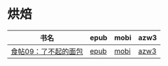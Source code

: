 # 烘焙

| 书名 | epub | mobi | azw3 |
| --- | --- | --- | --- |
| [食帖09：了不起的面包](http://ct.dalanmei.com/f/31084289-571819940-fe233a) | [epub](http://ct.dalanmei.com/f/31084289-571819940-fe233a) | [mobi](http://ct.dalanmei.com/f/31084289-571548577-01ccc9) | [azw3](http://ct.dalanmei.com/f/31084289-572199278-b784fa) |
